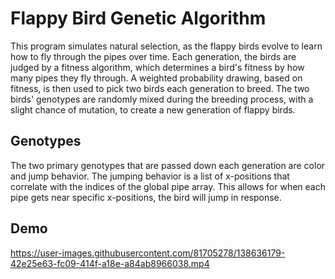 # Flappy Bird Genetic Algorithm

This program simulates natural selection, as the flappy birds evolve to learn how to fly through the pipes over time. Each generation, the birds are judged by a fitness algorithm,
which determines a bird's fitness by how many pipes they fly through. A weighted probability drawing, based on fitness, is then used to pick two birds each generation to breed.
The two birds' genotypes are randomly mixed during the breeding process, with a slight chance of mutation, to create a new generation of flappy birds.

## Genotypes
The two primary genotypes that are passed down each generation are color and jump behavior. The jumping behavior is a list of x-positions that correlate with the indices of the global pipe array.
This allows for when each pipe gets near specific x-positions, the bird will jump in response. 

## Demo

https://user-images.githubusercontent.com/81705278/138636179-42e25e63-fc09-414f-a18e-a84ab8966038.mp4

